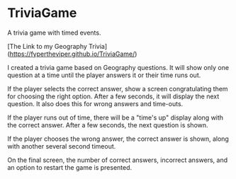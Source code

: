 # TriviaGame
A trivia game with timed events.

[The Link to my Geography Trivia] (https://fypertheviper.github.io/TriviaGame/)

I created a trivia game based on Geography questions. It will show only one question at a time until the player answers it or their time runs out.

If the player selects the correct answer, show a screen congratulating them for choosing the right option. After a few seconds, it will display the next question. It also does this for wrong answers and time-outs.


If the player runs out of time, there will be a "time's up" display along with the correct answer. After a few seconds, the next question is shown.

If the player chooses the wrong answer, the correct answer is shown, along with another several second timeout.


On the final screen, the number of correct answers, incorrect answers, and an option to restart the game is presented.
